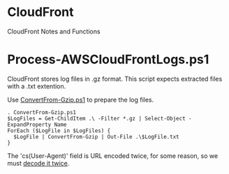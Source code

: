 # CloudFront
CloudFront Notes and Functions

# Process-AWSCloudFrontLogs.ps1
CloudFront stores log files in .gz format. This script expects extracted files with a .txt extention. 

Use [ConvertFrom-Gzip.ps1](https://gallery.technet.microsoft.com/scriptcenter/ConvertFrom-GZip-edcbf6a9) to prepare the log files.

```
. ConvertFrom-Gzip.ps1
$LogFiles = Get-ChildItem .\ -Filter *.gz | Select-Object -ExpandProperty Name
ForEach ($LogFile in $LogFiles) {
  $LogFile | ConvertFrom-Gzip | Out-File .\$LogFile.txt
}
```

The 'cs(User-Agent)' field is URL encoded twice, for some reason, so we must [decode it twice](https://github.com/tylerapplebaum/CloudFront/blob/master/Process-AWSCloudFrontLogs.ps1#L24).
